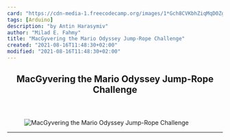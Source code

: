 ```yaml
---
card: "https://cdn-media-1.freecodecamp.org/images/1*Gch8CVKbhZiqMqD0ZgB6OA.jpeg"
tags: [Arduino]
description: "by Antin Harasymiv"
author: "Milad E. Fahmy"
title: "MacGyvering the Mario Odyssey Jump-Rope Challenge"
created: "2021-08-16T11:48:30+02:00"
modified: "2021-08-16T11:48:30+02:00"
---
```

<div class="site-wrapper">
<main id="site-main" class="site-main outer">
<div class="inner">
<article class="post-full post tag-arduino tag-nintendo tag-gaming tag-programming tag-technology ">
<header class="post-full-header">
<h1 class="post-full-title">MacGyvering the Mario Odyssey Jump-Rope Challenge</h1>
</header>
<figure class="post-full-image">
<picture>
<source media="(max-width: 700px)" sizes="1px" srcset="data:image/gif;base64,R0lGODlhAQABAIAAAAAAAP///yH5BAEAAAAALAAAAAABAAEAAAIBRAA7 1w">
<source media="(min-width: 701px)" sizes="(max-width: 800px) 400px,
(max-width: 1170px) 700px,
1400px" srcset="https://cdn-media-1.freecodecamp.org/images/1*Gch8CVKbhZiqMqD0ZgB6OA.jpeg 300w,
https://cdn-media-1.freecodecamp.org/images/1*Gch8CVKbhZiqMqD0ZgB6OA.jpeg 600w,
https://cdn-media-1.freecodecamp.org/images/1*Gch8CVKbhZiqMqD0ZgB6OA.jpeg 1000w,
https://cdn-media-1.freecodecamp.org/images/1*Gch8CVKbhZiqMqD0ZgB6OA.jpeg 2000w">
<img onerror="this.style.display='none'" src="https://cdn-media-1.freecodecamp.org/images/1*Gch8CVKbhZiqMqD0ZgB6OA.jpeg" alt="MacGyvering the Mario Odyssey Jump-Rope Challenge">
</picture>
</figure>
<section class="post-full-content">
<div class="post-content medium-migrated-article">
</div>
<hr>
</section>
</article>
</div>
</main>
</div>
<!-- Google Tag Manager (noscript) -->
<!-- End Google Tag Manager (noscript) -->
